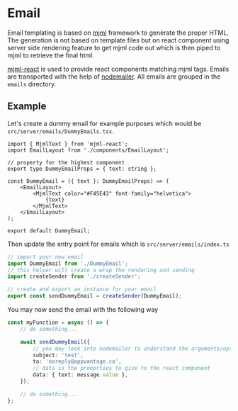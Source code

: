 # Email

Email templating is based on [mjml] framework to generate the proper HTML.
The generation is not based on template files but on react component using server side rendering feature to get
mjml code out which is then piped to mjml to retrieve the final html.

[mjml-react] is used to provide react components matching mjml tags.
Emails are transported with the help of [nodemailer].
All emails are grouped in the `emails` directory.

[nodemailer]: https://nodemailer.com/about/
[mjml-react]: https://github.com/wix-incubator/mjml-react
[mjml]: https://mjml.io/

## Example

Let's create a dummy email for example purposes which would be `src/server/emails/DummyEmails.tsx`.

```tsx
import { MjmlText } from 'mjml-react';
import EmailLayout from './components/EmailLayout';

// property for the highest component
export type DummyEmailProps = { text: string };

const DummyEmail = ({ text }: DummyEmailProps) => (
    <EmailLayout>
        <MjmlText color="#F45E43" font-family="helvetica">
            {text}
        </MjmlText>
    </EmailLayout>
);

export default DummyEmail;
```

Then update the entry point for emails which is `src/server/emails/index.ts`

```typescript
// import your new email
import DummyEmail from './DummyEmail';
// this helper will create a wrap the rendering and sending
import createSender from './createSender';

// create and export an instance for your email
export const sendDummyEmail = createSender(DummyEmail);
```

You may now send the email with the following way

```typescript
const myFunction = async () => {
    // do something...

    await sendDummyEmail({
        // you may look into nodemailer to understand the arguments/options
        subject: 'test',
        to: 'noreply@appvantage.co',
        // data is the proeprties to give to the react component
        data: { text: message.value },
    });

    // do something...
};
```
